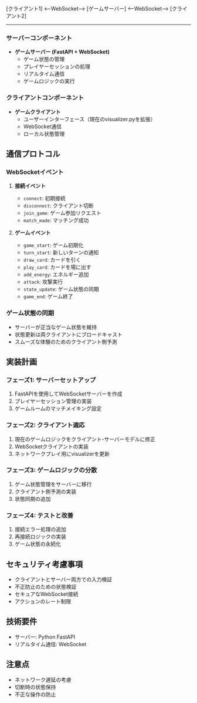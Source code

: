 [クライアント1] <--WebSocket--> [ゲームサーバー] <--WebSocket--> [クライアント2]

---

### サーバーコンポーネント
- **ゲームサーバー (FastAPI + WebSocket)**
  - ゲーム状態の管理
  - プレイヤーセッションの処理
  - リアルタイム通信
  - ゲームロジックの実行

### クライアントコンポーネント
- **ゲームクライアント**
  - ユーザーインターフェース（現在のvisualizer.pyを拡張）
  - WebSocket通信
  - ローカル状態管理

## 通信プロトコル

### WebSocketイベント

1. **接続イベント**
   - `connect`: 初期接続
   - `disconnect`: クライアント切断
   - `join_game`: ゲーム参加リクエスト
   - `match_made`: マッチング成功

2. **ゲームイベント**
   - `game_start`: ゲーム初期化
   - `turn_start`: 新しいターンの通知
   - `draw_card`: カードを引く
   - `play_card`: カードを場に出す
   - `add_energy`: エネルギー追加
   - `attack`: 攻撃実行
   - `state_update`: ゲーム状態の同期
   - `game_end`: ゲーム終了

### ゲーム状態の同期
- サーバーが正当なゲーム状態を維持
- 状態更新は両クライアントにブロードキャスト
- スムーズな体験のためのクライアント側予測

## 実装計画

### フェーズ1: サーバーセットアップ
1. FastAPIを使用してWebSocketサーバーを作成
2. プレイヤーセッション管理の実装
3. ゲームルームのマッチメイキング設定

### フェーズ2: クライアント適応
1. 現在のゲームロジックをクライアント-サーバーモデルに修正
2. WebSocketクライアントの実装
3. ネットワークプレイ用にvisualizerを更新

### フェーズ3: ゲームロジックの分散
1. ゲーム状態管理をサーバーに移行
2. クライアント側予測の実装
3. 状態同期の追加

### フェーズ4: テストと改善
1. 接続エラー処理の追加
2. 再接続ロジックの実装
3. ゲーム状態の永続化

## セキュリティ考慮事項
- クライアントとサーバー両方での入力検証
- 不正防止のための状態検証
- セキュアなWebSocket接続
- アクションのレート制限

## 技術要件
- サーバー: Python FastAPI
- リアルタイム通信: WebSocket


## 注意点
- ネットワーク遅延の考慮
- 切断時の状態保持
- 不正な操作の防止
